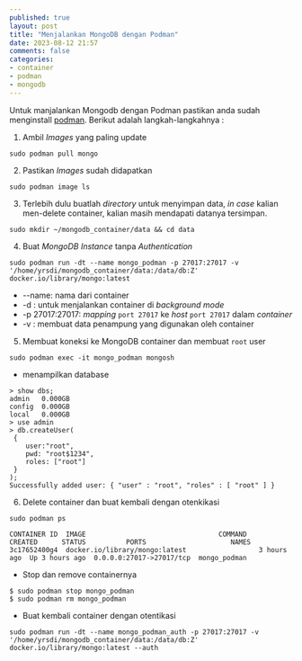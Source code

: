 ```yaml
---
published: true
layout: post
title: "Menjalankan MongoDB dengan Podman"
date: 2023-08-12 21:57
comments: false
categories: 
- container
- podman
- mongodb
---
```



Untuk manjalankan Mongodb dengan Podman pastikan anda sudah menginstall [podman](https://podman.io/docs/installation). Berikut adalah langkah-langkahnya :

1. Ambil *Images* yang paling update 

```
sudo podman pull mongo

```
2. Pastikan *Images* sudah didapatkan

```
sudo podman image ls

```

3. Terlebih dulu buatlah *directory* untuk menyimpan data, *in case* kalian men-delete container, kalian masih mendapati datanya tersimpan.

```
sudo mkdir ~/mongodb_container/data && cd data

```

4. Buat *MongoDB Instance* tanpa *Authentication*

```
sudo podman run -dt --name mongo_podman -p 27017:27017 -v '/home/yrsdi/mongodb_container/data:/data/db:Z' docker.io/library/mongo:latest

```

* --name: nama dari container
* -d : untuk menjalankan container di *background mode*
* -p 27017:27017: *mapping* `port 27017` ke *host* `port 27017` dalam *container*
* -v : membuat data penampung yang digunakan oleh container

5. Membuat koneksi ke MongoDB container dan membuat `root` user

```
sudo podman exec -it mongo_podman mongosh
```

- menampilkan database

```
> show dbs;
admin   0.000GB
config  0.000GB
local   0.000GB
> use admin
> db.createUser(
 {
    user:"root",
    pwd: "root$1234",
    roles: ["root"]
 }
);
Successfully added user: { "user" : "root", "roles" : [ "root" ] }

```
6. Delete container dan buat kembali dengan otenkikasi

```
sudo podman ps

CONTAINER ID  IMAGE                                 COMMAND     CREATED      STATUS          PORTS                     NAMES
3c17652400g4  docker.io/library/mongo:latest                  3 hours ago  Up 3 hours ago  0.0.0.0:27017->27017/tcp  mongo_podman

```
- Stop dan remove containernya

```
$ sudo podman stop mongo_podman
$ sudo podman rm mongo_podman

```
- Buat kembali container dengan otentikasi

```
sudo podman run -dt --name mongo_podman_auth -p 27017:27017 -v '/home/yrsdi/mongodb_container/data:/data/db:Z' docker.io/library/mongo:latest --auth

```

